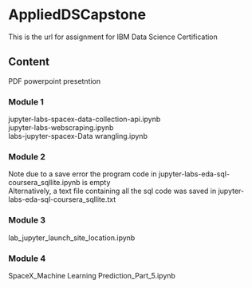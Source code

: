# AppliedDSCapstone
This is the url for assignment for IBM Data Science Certification

## Content
PDF powerpoint presetntion
### Module 1
jupyter-labs-spacex-data-collection-api.ipynb\
jupyter-labs-webscraping.ipynb\
labs-jupyter-spacex-Data wrangling.ipynb
### Module 2
Note due to a save error the program code in jupyter-labs-eda-sql-coursera_sqllite.ipynb is empty\
Alternatively, a text file containing all the sql code was saved in jupyter-labs-eda-sql-coursera_sqllite.txt
### Module 3
lab_jupyter_launch_site_location.ipynb
### Module 4
SpaceX_Machine Learning Prediction_Part_5.ipynb

            
